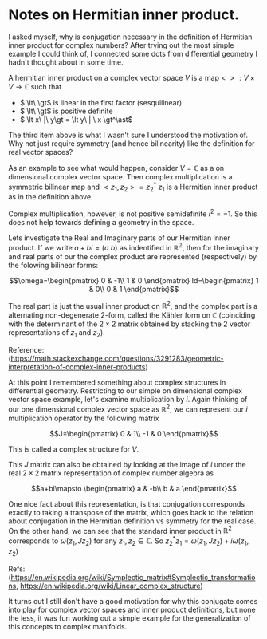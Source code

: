 # Notes on Hermitian inner product.


I asked myself, why is conjugation necessary in the definition of Hermitian inner product for complex numbers?
After trying out the most simple example I could think of, I connected some dots from differential geometry I hadn't thought about in some time.


A hermitian inner product on a complex vector space $V$ is a map $\lt\ \gt:V\times V\rightarrow \mathbb{C}$ such that

* $ \lt\ \gt$ is linear in the first factor (sesquilinear)
* $ \lt\ \gt$ is positive definite 
* $ \lt x\ |\ y\gt = \lt y\ | \ x \gt^\ast$

 The third item above is what I wasn't sure I understood the motivation of. Why not just require symmetry (and hence bilinearity) like the definition for real vector spaces?

As an example to see what would happen, consider $V=\mathbb{C}$ as a on dimensional complex vector space. Then complex multiplication is a symmetric bilinear map and $\lt z_1, z_2 \gt= z_2^\ast \ z_1$ is a Hermitian inner product as in the definition above. 

Complex multiplication, however, is not positive semidefinite $i^2=-1$. So this does not help towards defining a geometry in the space. 

Lets investigate the Real and Imaginary parts of our Hermitian inner product. If we write $a+bi = (a\ b)$ as indentified in $\mathbb{R^2}$, then for the imaginary and real parts of our the complex product are represented (respectively) by the folowing bilinear forms:
```math
\omega=\begin{pmatrix}
            0 & -1\\
            1 & 0
        \end{pmatrix}

Id=\begin{pmatrix}
            1 & 0\\
            0 & 1
        \end{pmatrix}
```
The real part is just the usual inner product on $\mathbb{R}^2$, and the complex part is a alternating non-degenerate 2-form, called the  Kähler form on $\mathbb{C}$ (coinciding with the determinant of the $2\times 2$ matrix obtained by stacking the 2 vector representations of $z_1$ and $z_2$). 

Reference: (https://math.stackexchange.com/questions/3291283/geometric-interpretation-of-complex-inner-products)

At this point I remembered something about complex structures in differential geometry. Restricting to our simple on dimensional complex vector space example, let's examine multiplication by $i$.   Again thinking of our one dimensional complex vector space as $\mathbb{R}^2$, we can represent our $i$ multiplication operator by the following matrix
```math
J=\begin{pmatrix}
            0 & 1\\
            -1 & 0
        \end{pmatrix}
```
This is called a complex structure for $V$.

This $J$ matrix can also be obtained by looking at the image of $i$ under the real $2\times 2$ matrix representation of complex number algebra as 
```math
a+bi\mapsto \begin{pmatrix}
            a & -b\\
            b & a
            \end{pmatrix}
```
One nice fact about this representation, is that conjugation corresponds exactly to taking a transpose of the matrix, which goes back to the relation about conjugation in the Hermitian definition vs symmetry for the real case.
 On the other hand, we can see that the standard inner product in $\mathbb{R}^2$ corresponds to $\omega(z_1,Jz_2)$ for any $z_1,z_2 \in \mathbb{C}$. So $z_2^\ast z_1 = \omega(z_1,Jz_2)+i\omega(z_1,z_2)$

Refs: (https://en.wikipedia.org/wiki/Symplectic_matrix#Symplectic_transformations,
https://en.wikipedia.org/wiki/Linear_complex_structure)

It turns out I still don't have a good motivation for why this conjugate comes into play for complex vector spaces and inner product definitions, but none the less, it was fun working out a simple example for the generalization of this concepts to complex manifolds.
